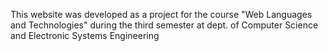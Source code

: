 This website was developed as a project for the course
 "Web Languages and Technologies" during the third semester at dept. of 
Computer Science and Electronic Systems Engineering
